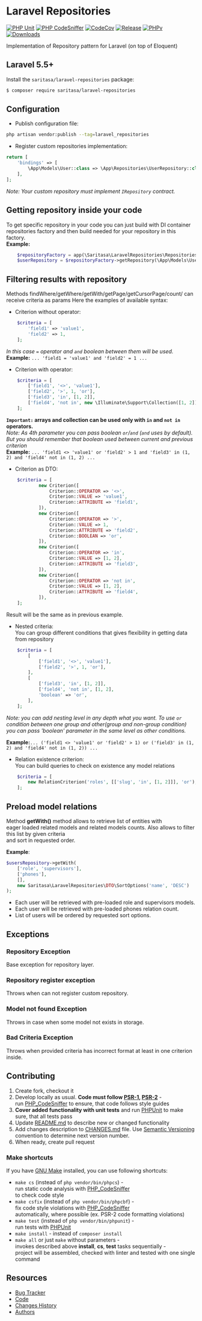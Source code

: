 
# Laravel Repositories  

[![PHP Unit](https://github.com/Saritasa/php-laravel-repositories/workflows/PHP%20Unit/badge.svg)](https://github.com/Saritasa/php-laravel-repositories/actions)
[![PHP CodeSniffer](https://github.com/Saritasa/php-laravel-repositories/workflows/PHP%20Codesniffer/badge.svg)](https://github.com/Saritasa/php-laravel-repositories/actions)
[![CodeCov](https://codecov.io/gh/Saritasa/php-laravel-repositories/branch/master/graph/badge.svg)](https://codecov.io/gh/Saritasa/php-laravel-repositories)
[![Release](https://img.shields.io/github/release/saritasa/php-laravel-repositories.svg)](https://github.com/Saritasa/php-laravel-repositories/releases)
[![PHPv](https://img.shields.io/packagist/php-v/saritasa/laravel-repositories.svg)](http://www.php.net)
[![Downloads](https://img.shields.io/packagist/dt/saritasa/laravel-repositories.svg)](https://packagist.org/packages/saritasa/laravel-repositories)
  
Implementation of Repository pattern for Laravel (on top of Eloquent)  
  
## Laravel 5.5+
  
Install the ```saritasa/laravel-repositories``` package:  
  
```bash  
$ composer require saritasa/laravel-repositories  
```  
## Configuration
- Publish configuration file:

```bash
php artisan vendor:publish --tag=laravel_repositories
```

- Register custom repositories implementation:  
```php
return [
	'bindings' => [
	    \App\Models\User::class => \App\Repositories\UserRepository::class,
	],
];
```
*Note: Your custom repository must implement `IRepository` contract.*

## Getting repository inside your code
To get specific repository in your code you can just build with DI container repositories factory and then
build needed for your repository in this factory.  
 **Example:**
```php
    $repositoryFactory = app(\Saritasa\LaravelRepositories\Repositories\IRepositoryFactory::class);
    $userRepository = $repositoryFactory->getRepository(\App\Models\User::class);
```
## Filtering results with repository
Methods findWhere/getWhere/getWith/getPage/getCursorPage/count/ can receive criteria as params 
Here the examples of available syntax:
- Criterion without operator:
```php
    $criteria = [
        'field1' => 'value1',
        'field2' => 1,
    ];
```  
*In this case `=` operator and `and` boolean between them will be used.*  
**Example:** `... 'field1 = 'value1' and 'field2' = 1 ...`
- Criterion with operator:
```php
    $criteria = [
        ['field1', '<>', 'value1'],
        ['field2', '>', 1, 'or'],
        ['field3', 'in', [1, 2]],
        ['field4', 'not in', new \Illuminate\Support\Collection([1, 2])],
    ];
```  
**`Important:` arrays and collection can be used only with `in` and `not in` operators.**  
*Note: As 4th parameter you can pass boolean `or`/`and` (`and` uses by default).
But you should remember that boolean used between current and previous criterion*    
**Example:** `... 'field1 <> 'value1' or 'field2' > 1 and 'field3' in (1, 2) and 'field4' not in (1, 2) ...`  
- Criterion as DTO:
```php
    $criteria = [
            new Criterion([
                Criterion::OPERATOR => '<>',
                Criterion::VALUE => 'value1',
                Criterion::ATTRIBUTE => 'field1',
            ]),
            new Criterion([
                Criterion::OPERATOR => '>',
                Criterion::VALUE => 1,
                Criterion::ATTRIBUTE => 'field2',
                Criterion::BOOLEAN => 'or',
            ]),
            new Criterion([
                Criterion::OPERATOR => 'in',
                Criterion::VALUE => [1, 2],
                Criterion::ATTRIBUTE => 'field3',
            ]),   
            new Criterion([
                Criterion::OPERATOR => 'not in',
                Criterion::VALUE => [1, 2],
                Criterion::ATTRIBUTE => 'field4',
            ]),                     
    ];
```
Result will be the same as in previous example.
- Nested criteria:  
You can group different conditions that gives flexibility in getting data from repository  
```php
    $criteria = [
        [
            ['field1', '<>', 'value1'],
            ['field2', '>', 1, 'or'],
        ],
        [
            ['field3', 'in', [1, 2]],
            ['field4', 'not in', [1, 2],
            'boolean' => 'or',
        ],
    ];
```
*Note: you can add nesting level in any depth what you want. To use `or` condition between one group
and other(group and non-group condition) you can pass 'boolean' parameter in the same level as other conditions.*

**Example:**`... ('field1 <> 'value1' or 'field2' > 1) or ('field3' in (1, 2) and 'field4' not in (1, 2)) ...`  
- Relation existence criterion:  
You can build queries to check on existence any model relations
```php
    $criteria = [
        new RelationCriterion('roles', [['slug', 'in', [1, 2]]], 'or'), 
    ];
```

## Preload model relations
Method **getWith()** method allows to retrieve list of entities with   
eager loaded related models and related models counts. Also allows to filter this list by given criteria   
and sort in requested order.  
  
**Example**:  
```php  
$usersRepository->getWith(
    ['role', 'supervisors'],
    ['phones'],
    [],
    new Saritasa\LaravelRepositories\DTO\SortOptions('name', 'DESC')
);
```  
- Each user will be retrieved with pre-loaded role and supervisors models.
- Each user will be retrieved with pre-loaded phones relation count.
- List of users will be ordered by requested sort options.  
  
## Exceptions
### Repository Exception  
Base exception for repository layer.
### Repository register exception
Throws when can not register custom repository.
### Model not found Exception  
Throws in case when some model not exists in storage.  
### Bad Criteria Exception
Throws when provided criteria has incorrect format at least in one criterion inside.

## Contributing  
  
1. Create fork, checkout it  
2. Develop locally as usual. **Code must follow [PSR-1](http://www.php-fig.org/psr/psr-1/), [PSR-2](http://www.php-fig.org/psr/psr-2/)** -  
    run [PHP_CodeSniffer](https://github.com/squizlabs/PHP_CodeSniffer) to ensure, that code follows style guides  
3. **Cover added functionality with unit tests** and run [PHPUnit](https://phpunit.de/) to make sure, that all tests pass  
4. Update [README.md](README.md) to describe new or changed functionality  
5. Add changes description to [CHANGES.md](CHANGES.md) file. Use [Semantic Versioning](https://semver.org/) convention to determine next version number.  
6. When ready, create pull request  
  
### Make shortcuts  
  
If you have [GNU Make](https://www.gnu.org/software/make/) installed, you can use following shortcuts:  
  
* ```make cs``` (instead of ```php vendor/bin/phpcs```) -  
    run static code analysis with [PHP_CodeSniffer](https://github.com/squizlabs/PHP_CodeSniffer)  
    to check code style  
* ```make csfix``` (instead of ```php vendor/bin/phpcbf```) -  
    fix code style violations with [PHP_CodeSniffer](https://github.com/squizlabs/PHP_CodeSniffer)  
    automatically, where possible (ex. PSR-2 code formatting violations)  
* ```make test``` (instead of ```php vendor/bin/phpunit```) -  
    run tests with [PHPUnit](https://phpunit.de/)  
* ```make install``` - instead of ```composer install```  
* ```make all``` or just ```make``` without parameters -  
    invokes described above **install**, **cs**, **test** tasks sequentially -  
    project will be assembled, checked with linter and tested with one single command  
  
## Resources  
  
* [Bug Tracker](http://github.com/saritasa/php-laravel-repositories/issues)  
* [Code](http://github.com/saritasa/php-laravel-repositories)  
* [Changes History](CHANGES.md)  
* [Authors](http://github.com/saritasa/php-laravel-repositories/contributors)
